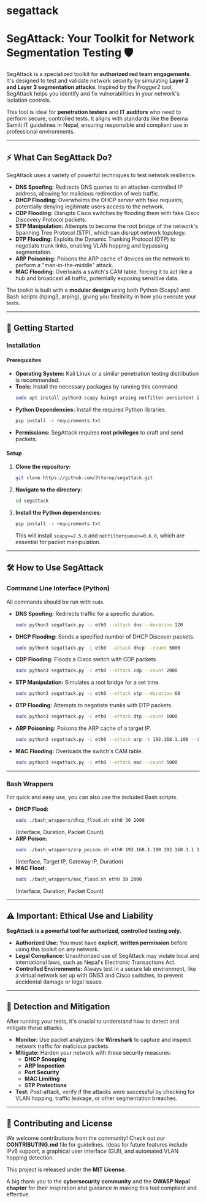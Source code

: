 # segattack
# SegAttack: Your Toolkit for Network Segmentation Testing 🛡️

SegAttack is a specialized toolkit for **authorized red team engagements**. It's designed to test and validate network security by simulating **Layer 2 and Layer 3 segmentation attacks**. Inspired by the Frogger2 tool, SegAttack helps you identify and fix vulnerabilities in your network's isolation controls.

This tool is ideal for **penetration testers** and **IT auditors** who need to perform secure, controlled tests. It aligns with standards like the Beema Samiti IT guidelines in Nepal, ensuring responsible and compliant use in professional environments.

-----

## ⚡ What Can SegAttack Do?

SegAttack uses a variety of powerful techniques to test network resilience.

  * **DNS Spoofing:** Redirects DNS queries to an attacker-controlled IP address, allowing for malicious redirection of web traffic.
  * **DHCP Flooding:** Overwhelms the DHCP server with fake requests, potentially denying legitimate users access to the network.
  * **CDP Flooding:** Disrupts Cisco switches by flooding them with fake Cisco Discovery Protocol packets.
  * **STP Manipulation:** Attempts to become the root bridge of the network's Spanning Tree Protocol (STP), which can disrupt network topology.
  * **DTP Flooding:** Exploits the Dynamic Trunking Protocol (DTP) to negotiate trunk links, enabling VLAN hopping and bypassing segmentation.
  * **ARP Poisoning:** Poisons the ARP cache of devices on the network to perform a "man-in-the-middle" attack.
  * **MAC Flooding:** Overloads a switch's CAM table, forcing it to act like a hub and broadcast all traffic, potentially exposing sensitive data.

The toolkit is built with a **modular design** using both Python (Scapy) and Bash scripts (hping3, arping), giving you flexibility in how you execute your tests.

-----

## 🚀 Getting Started

### Installation

#### Prerequisites

  * **Operating System:** Kali Linux or a similar penetration testing distribution is recommended.
  * **Tools:** Install the necessary packages by running this command:
    ```bash
    sudo apt install python3-scapy hping3 arping netfilter-persistent iptables-persistent
    ```
  * **Python Dependencies:** Install the required Python libraries.
    ```bash
    pip install -r requirements.txt
    ```
  * **Permissions:** SegAttack requires **root privileges** to craft and send packets.

#### Setup

1.  **Clone the repository:**
    ```bash
    git clone https://github.com/3tternp/segattack.git
    ```
2.  **Navigate to the directory:**
    ```bash
    cd segattack
    ```
3.  **Install the Python dependencies:**
    ```bash
    pip install -r requirements.txt
    ```
    This will install `scapy>=2.5.0` and `netfilterqueue>=0.6.0`, which are essential for packet manipulation.

-----

## 🛠️ How to Use SegAttack

### Command Line Interface (Python)

All commands should be run with `sudo`.

  * **DNS Spoofing:** Redirects traffic for a specific duration.
    ```bash
    sudo python3 segattack.py -i eth0 --attack dns --duration 120
    ```
  * **DHCP Flooding:** Sends a specified number of DHCP Discover packets.
    ```bash
    sudo python3 segattack.py -i eth0 --attack dhcp --count 5000
    ```
  * **CDP Flooding:** Floods a Cisco switch with CDP packets.
    ```bash
    sudo python3 segattack.py -i eth0 --attack cdp --count 2000
    ```
  * **STP Manipulation:** Simulates a root bridge for a set time.
    ```bash
    sudo python3 segattack.py -i eth0 --attack stp --duration 60
    ```
  * **DTP Flooding:** Attempts to negotiate trunks with DTP packets.
    ```bash
    sudo python3 segattack.py -i eth0 --attack dtp --count 1000
    ```
  * **ARP Poisoning:** Poisons the ARP cache of a target IP.
    ```bash
    sudo python3 segattack.py -i eth0 --attack arp -t 192.168.1.100 --duration 300
    ```
  * **MAC Flooding:** Overloads the switch's CAM table.
    ```bash
    sudo python3 segattack.py -i eth0 --attack mac --count 5000
    ```

-----

### Bash Wrappers

For quick and easy use, you can also use the included Bash scripts.

  * **DHCP Flood:**
    ```bash
    sudo ./bash_wrappers/dhcp_flood.sh eth0 30 2000
    ```
    (Interface, Duration, Packet Count)
  * **ARP Poison:**
    ```bash
    sudo ./bash_wrappers/arp_poison.sh eth0 192.168.1.100 192.168.1.1 300
    ```
    (Interface, Target IP, Gateway IP, Duration)
  * **MAC Flood:**
    ```bash
    sudo ./bash_wrappers/mac_flood.sh eth0 30 2000
    ```
    (Interface, Duration, Packet Count)

-----

## ⚠️ Important: Ethical Use and Liability

**SegAttack is a powerful tool for authorized, controlled testing only.**

  * **Authorized Use:** You must have **explicit, written permission** before using this toolkit on any network.
  * **Legal Compliance:** Unauthorized use of SegAttack may violate local and international laws, such as Nepal's Electronic Transactions Act.
  * **Controlled Environments:** Always test in a secure lab environment, like a virtual network set up with GNS3 and Cisco switches, to prevent accidental damage or legal issues.

-----

## 🔬 Detection and Mitigation

After running your tests, it's crucial to understand how to detect and mitigate these attacks.

  * **Monitor:** Use packet analyzers like **Wireshark** to capture and inspect network traffic for malicious packets.
  * **Mitigate:** Harden your network with these security measures:
      * **DHCP Snooping**
      * **ARP Inspection**
      * **Port Security**
      * **MAC Limiting**
      * **STP Protections**
  * **Test:** Post-attack, verify if the attacks were successful by checking for VLAN hopping, traffic leakage, or other segmentation breaches.

-----

## 🙏 Contributing and License

We welcome contributions from the community\! Check out our **CONTRIBUTING.md** file for guidelines. Ideas for future features include IPv6 support, a graphical user interface (GUI), and automated VLAN hopping detection.

This project is released under the **MIT License**.

A big thank you to the **cybersecurity community** and the **OWASP Nepal chapter** for their inspiration and guidance in making this tool compliant and effective.

